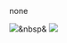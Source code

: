 none

<img src="https://img.shields.io/badge/Java-007396?style=flat-square&logo=Java&logoColor=white"></a>&nbsp&
<img src="https://img.shields.io/badge/Spring-6DB33F?style=flat-square&logo=Spring&logoColor=white">
